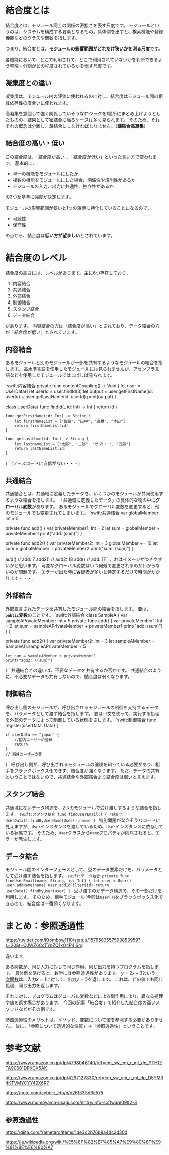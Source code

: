 <!--
title:   【Swift】Swiftで学ぶ結合度
tags:    Swift,結合度
id:      ce3ea44b55b8e99249c2
private: false
-->
# 結合度とは
結合度とは、モジュール同士の関係の密接さを表す尺度です。
モジュールというのは、システムを構成する要素となるもの。具体例を出すと、検索機能や登録機能などのクラスや関数を指します。

つまり、結合度とは、**モジュールの影響範囲がどれだけ狭いかを測る尺度**です。

各機能において、どこで利用されて、どこで利用されていないかを判断できるよう整理・分割がどの程度されているかを表す尺度です。

## 凝集度との違い
凝集度は、モジュール内の評価に使われるのに対し、結合度はモジュール間の相互依存性の度合いに使われます。

高凝集を意図して強く関係していそうなロジックを1箇所にまとめ上げようとしたものの、結果として密結合に陥るケースは多く見られます。
そのため、それぞれの概念は分離し、疎結合にしなければなりません。（**疎結合高凝集**）

## 結合度の高い・低い
この結合度は、「結合度が高い」、「結合度が低い」といった言い方で使われます。
基本的に、

- 単一の機能をモジュールにしたか
- 複数の機能をモジュールにした場合、関係性や規則性があるか
- モジュールの入力、出力に共通性、独立性があるか

の3つを基準に強度が決定します。

モジュールの影響範囲が狭いと1つの事柄に特化していることになるので、

- 可読性
- 保守性

の点から、結合度は**低い方が望ましい**とされています。

# 結合度のレベル
結合度の高さには、レベルがあります。主に6つ存在しており、
1. 内容結合
1. 共通結合
1. 外部結合
1. 制御結合
1. スタンプ結合
1. データ結合

があります。
内容結合の方は「結合度が高い」とされており、データ結合の方が「結合度が低い」とされています。

## 内容結合
あるモジュールと別のモジュールが一部を共有するようなモジュールの結合を指します。
高水準言語を使用したモジュールには見られませんが、アセンブラ言語などを使用したモジュールではしばしば見られます。

`swift:内容結合
private func contentCoupling() -> Void {
    let user = UserData()
    let userId = user.findId(3)
    let output = user.getFirstName(id: userId) + user.getLastName(id: userId)
    print(output)
}

class UserData{
    func findId(_ id: Int) -> Int {
        return id
    }

    func getFirstName(id: Int) -> String {
        let firstNameList = ["佐藤", "田中", "高橋", "本田"]
        return firstNameList[id]
    }

    func getLastName(id: Int) -> String {
        let lastNameList = ["太郎", "二郎", "サブロー", "四郎"]
        return lastNameList[id]
    }
}
`
(ソースコードに自信がない・・・)

## 共通結合
共通結合とは、共通域に定義したデータを、いくつかのモジュールが共同使用するような結合を指します。
「共通域に定義したデータ」の具体的な物の中に**グローバル変数**があります。
あるモジュールでグローバル変数を変更すると、他のモジュールでも変更されてしまいます。
`swift:共通結合
var globalMember: Int = 5

private func add() {
    var privateMember1: Int = 2
    let sum = globalMember + privateMember1
    print("add: \(sum)")
}

private func add2() {
    var privateMember2: Int = 3
    globalMember += 10
    let sum = globalMember + privateMember2
    print("sum: \(sum)")
}

add() // add: 7
add2() // add2: 18
add() // add: 17
`
これはイメージがつきやすいかと思います。
可変なグローバル変数はいつ何処で変更されるのかわからないのが問題です。
エラーが出た時に容疑者が多いと特定するだけで時間がかかります・・・。


## 外部結合
外部宣言されたデータを共有したモジュール間の結合を指します。
要は、**`public`変数**のことです。
`swift:外部結合
class SampleA {
    var sampleAPrivateMember: Int = 5
    private func add() {
        var privateMember1: Int = 2
        let sum = sampleAPrivateMember + privateMember1
        print("add: \(sum)")
    }
}

private func add2() {
    var privateMember2: Int = 3
    let sampleAMember = SampleA().sampleAPrivateMember + 5

    let sum = sampleAMember + privateMember2
    print("add2: \(sum)")
}
`
共通結合との違いは、不要なデータを共有するか否かです。
共通結合のように、不必要なデータも共有しないので、結合度は弱くなります。

## 制御結合
呼び出し側のモジュールが、呼び出されるモジュールの制御を支持するデータを、パラメータとして渡す結合を指します。
要は`if`文を使って、実行する処理を外部のデータによって制御している状態をさします。
`swift:制御結合
func register(userData: Data) {

    if userData == "japan" {
        //国内ユーザーの登録
        return
    }
    // 海外ユーザーの登
}
`
呼び出し側が、呼び出されるモジュールの論理を知っている必要があり、相手をブラックボックス化できず、結合度が強くなります。
ただ、データの共有ということではないので、共通結合や外部結合より結合度は弱いと言えます。

## スタンプ結合
共通域にないデータ構造を、2つのモジュールで受け渡しするような結合を指します。
`swift:スタンプ結合
func findUserEmail() {
    return UserData().findByUserName(User().name)
}
`
特別問題がなさそうなコードに見えますが、`User`インスタンスを渡しているため、`User`インスタンスに依存している状態です。
そのため、`User`クラスから`name`プロパティが削除されると、エラーが発生します。

## データ結合
モジュール間のインターフェースとして、型のデータ要素だけを、パラメータとして受け渡す結合を指します。
`swift:データ結合
private func findUserEmail(name: String, id: Int) {
    let user = User()
    user.addName(name)
    user.addIdFilter(id)
    return userData().findbyUser(user)
}
`
受け渡すのがデータ構造で、その一部だけを利用します。
そのため、相手モジュール(今回は`User()`)をブラックボックス化できるので、結合度は一番弱くなります。

# まとめ：参照透過性

https://twitter.com/Ktombow1110/status/1576583557593853959?s=20&t=OJWZ6CcTYpZQ1xO4P4iSrg

違います。

ある関数が、同じ入力に対して同じ作用、同じ出力を持つプログラムを指します。
具体例を挙げると、数学には参照透過性があります。
$y = 2 x + 3$という[一次関数](https://univ-juken.com/ichizi-kansu)は、入力$x = 1$に対して、出力$y = 5$を返します。
これは、どの値でも同じ処理、同じ出力を返します。

それに対し、プログラムはグローバル変数などによる副作用により、異なる処理や値を返す場合があります。
今回の記事「結合度」で紹介した結合度の高いメソッドなどがその例です。

参照透過性のメリットは、メソッド、変数について値を参照する必要がありません。
故に、「参照について透過的な性質」→「参照透過性」ということです。

# 参考文献

https://www.amazon.co.jp/dp/4798046140/ref=cm_sw_em_r_mt_dp_PTH1ZTA90681DPKCX5AK

https://www.amazon.co.jp/dp/4297127830/ref=cm_sw_em_r_mt_dp_D5YMR4KTVMYCYY49X6R7

https://note.com/cyberz_cto/n/n26f535d6c575

https://www.momoyama-usagi.com/entry/info-software09#2-3

## 参照透過性
https://qiita.com/Yametaro/items/1de3c2b76b8a4dc2d30d

https://ja.wikipedia.org/wiki/%E5%8F%82%E7%85%A7%E9%80%8F%E9%81%8E%E6%80%A7